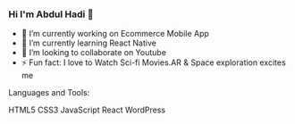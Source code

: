 ### Hi I'm Abdul Hadi 👋

- 🔭 I’m currently working on Ecommerce Mobile App
- 🌱 I’m currently learning React Native
- 👯 I’m looking to collaborate on Youtube
- ⚡ Fun fact: I love to Watch Sci-fi Movies.AR & Space exploration excites me

Languages and Tools:

HTML5 CSS3 JavaScript React WordPress
